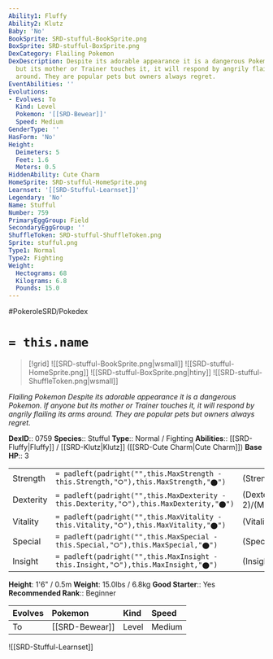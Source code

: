 ```yaml
---
Ability1: Fluffy
Ability2: Klutz
Baby: 'No'
BookSprite: SRD-stufful-BookSprite.png
BoxSprite: SRD-stufful-BoxSprite.png
DexCategory: Flailing Pokemon
DexDescription: Despite its adorable appearance it is a dangerous Pokemon. If anyone
  but its mother or Trainer touches it, it will respond by angrily flailing its arms
  around. They are popular pets but owners always regret.
EventAbilities: ''
Evolutions:
- Evolves: To
  Kind: Level
  Pokemon: '[[SRD-Bewear]]'
  Speed: Medium
GenderType: ''
HasForm: 'No'
Height:
  Deimeters: 5
  Feet: 1.6
  Meters: 0.5
HiddenAbility: Cute Charm
HomeSprite: SRD-stufful-HomeSprite.png
Learnset: '[[SRD-Stufful-Learnset]]'
Legendary: 'No'
Name: Stufful
Number: 759
PrimaryEggGroup: Field
SecondaryEggGroup: ''
ShuffleToken: SRD-stufful-ShuffleToken.png
Sprite: stufful.png
Type1: Normal
Type2: Fighting
Weight:
  Hectograms: 68
  Kilograms: 6.8
  Pounds: 15.0
---
```


#PokeroleSRD/Pokedex

# `= this.name`

> [!grid]
> ![[SRD-stufful-BookSprite.png|wsmall]]
> ![[SRD-stufful-HomeSprite.png]]
> ![[SRD-stufful-BoxSprite.png|htiny]]
> ![[SRD-stufful-ShuffleToken.png|wsmall]]


*Flailing Pokemon*
*Despite its adorable appearance it is a dangerous Pokemon. If anyone but its mother or Trainer touches it, it will respond by angrily flailing its arms around. They are popular pets but owners always regret.*

**DexID**:: 0759
**Species**:: Stufful
**Type**:: Normal / Fighting
**Abilities**:: [[SRD-Fluffy|Fluffy]] / [[SRD-Klutz|Klutz]] ([[SRD-Cute Charm|Cute Charm]])
**Base HP**:: 3

|           |                                                                                        |                                          |
| --------- | -------------------------------------------------------------------------------------- | ---------------------------------------- |
| Strength  | `= padleft(padright("",this.MaxStrength - this.Strength,"⭘"),this.MaxStrength,"⬤")`    | (Strength::2)/(MaxStrength::5)   |
| Dexterity | `= padleft(padright("",this.MaxDexterity - this.Dexterity,"⭘"),this.MaxDexterity,"⬤")` | (Dexterity:: 2)/(MaxDexterity::4) |
| Vitality  | `= padleft(padright("",this.MaxVitality - this.Vitality,"⭘"),this.MaxVitality,"⬤")`    | (Vitality::2)/(MaxVitality::4)   |
| Special   | `= padleft(padright("",this.MaxSpecial - this.Special,"⭘"),this.MaxSpecial,"⬤")`       | (Special::2)/(MaxSpecial::4)     |
| Insight   | `= padleft(padright("",this.MaxInsight - this.Insight,"⭘"),this.MaxInsight,"⬤")`       | (Insight::2)/(MaxInsight::4)     |

**Height**: 1'6" / 0.5m
**Weight**: 15.0lbs / 6.8kg
**Good Starter**:: Yes
**Recommended Rank**:: Beginner

| Evolves   | Pokemon        | Kind   | Speed   |
|:----------|:---------------|:-------|:--------|
| To        | [[SRD-Bewear]] | Level  | Medium  |

![[SRD-Stufful-Learnset]]